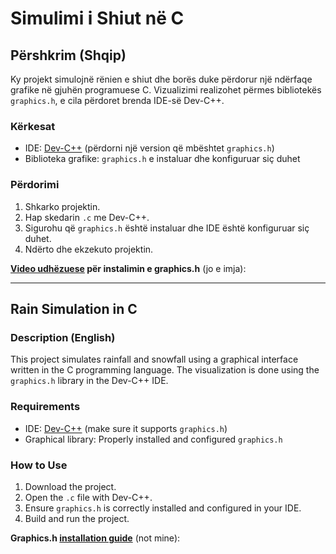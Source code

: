 # Simulimi i Shiut në C

## Përshkrim (Shqip)

Ky projekt simulojnë rënien e shiut dhe borës duke përdorur një ndërfaqe grafike në gjuhën programuese C. Vizualizimi realizohet përmes bibliotekës `graphics.h`, e cila përdoret brenda IDE-së Dev-C++.

### Kërkesat
- IDE: [Dev-C++](https://www.bloodshed.net/) (përdorni një version që mbështet `graphics.h`)
- Biblioteka grafike: `graphics.h` e instaluar dhe konfiguruar siç duhet

### Përdorimi
1. Shkarko projektin.
2. Hap skedarin `.c` me Dev-C++.
3. Sigurohu që `graphics.h` është instaluar dhe IDE është konfiguruar siç duhet.
4. Ndërto dhe ekzekuto projektin.

**[Video udhëzuese](https://youtu.be/CHFyEnlMnxg?si=Up2FRqtVtF7QFjdh) për instalimin e graphics.h** (jo e imja):  


---

## Rain Simulation in C

### Description (English)

This project simulates rainfall and snowfall using a graphical interface written in the C programming language. The visualization is done using the `graphics.h` library in the Dev-C++ IDE.

### Requirements
- IDE: [Dev-C++](https://www.bloodshed.net/) (make sure it supports `graphics.h`)
- Graphical library: Properly installed and configured `graphics.h`

### How to Use
1. Download the project.
2. Open the `.c` file with Dev-C++.
3. Ensure `graphics.h` is correctly installed and configured in your IDE.
4. Build and run the project.

**Graphics.h [installation guide](https://youtu.be/CHFyEnlMnxg?si=Up2FRqtVtF7QFjdh)** (not mine):  

